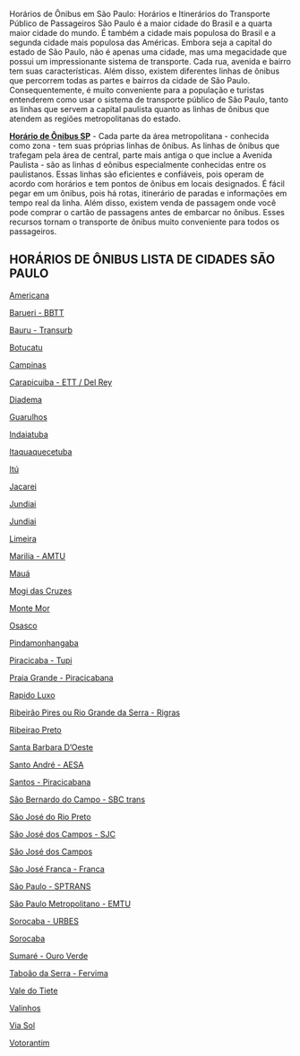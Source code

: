 Horários de Ônibus em São Paulo: Horários e Itinerários do Transporte Público de Passageiros
São Paulo é a maior cidade do Brasil e a quarta maior cidade do mundo. É também a cidade mais populosa do Brasil e a segunda cidade mais populosa das Américas. Embora seja a capital do estado de São Paulo, não é apenas uma cidade, mas uma megacidade que possui um impressionante sistema de transporte. Cada rua, avenida e bairro tem suas características. Além disso, existem diferentes linhas de ônibus que percorrem todas as partes e bairros da cidade de São Paulo. Consequentemente, é muito conveniente para a população e turistas entenderem como usar o sistema de transporte público de São Paulo, tanto as linhas que servem a capital paulista quanto as linhas de ônibus que atendem as regiões metropolitanas do estado.

<strong><a href="https://horariodeonibus.net/horario-de-onibus-sp">Horário de Ônibus SP</a></strong> - Cada parte da área metropolitana - conhecida como zona - tem suas próprias linhas de ônibus. As linhas de ônibus que trafegam pela área de central, parte mais antiga o que inclue a Avenida Paulista - são as linhas d eônibus especialmente conhecidas entre os paulistanos. Essas linhas são eficientes e confiáveis, pois operam de acordo com horários e tem pontos de ônibus em locais designados. É fácil pegar em um ônibus, pois há rotas, itinerário de paradas e informações em tempo real da linha. Além disso, existem venda de passagem onde você pode comprar o cartão de passagens antes de embarcar no ônibus. Esses recursos tornam o transporte de ônibus muito conveniente para todos os passageiros.

<h2>HORÁRIOS DE ÔNIBUS LISTA DE CIDADES SÃO PAULO</h2>

<a href="https://horariodeonibus.net/americana">Americana</a>

<a href="https://horariodeonibus.net/horario-de-onibus-barueri">Barueri - BBTT</a>

<a href="https://horariodeonibus.net/transurb-bauru">Bauru - Transurb</a>

<a href="https://horariodeonibus.net/horario-de-onibus-botucatu">Botucatu</a>

<a href="https://horariodeonibus.net/horario-de-onibus-campinas">Campinas</a>

<a href="https://horariodeonibus.net/horario-de-onibus-ett-e-grupo-del-rey">Carapicuiba - ETT / Del Rey</a>

<a href="https://horariodeonibus.net/horario-de-onibus-diadema">Diadema</a>

<a href="https://horariodeonibus.net/linha-de-onibus-guarulhos">Guarulhos</a>

<a href="https://horariodeonibus.net/horario-de-onibus-indaiatuba">Indaiatuba</a>

<a href="https://horariodeonibus.net/horario-de-onibus-itaquaquecetuba">Itaquaquecetuba</a>

<a href="https://horariodeonibus.net/horario-de-onibus-viacao-itu">Itú</a>

<a href="https://horariodeonibus.net/jtu-jacarei">Jacarei</a>

<a href="https://horariodeonibus.net/horario-de-onibus-jundiai">Jundiai</a>

<a href="https://horariodeonibus.net/jandaia-horarios">Jundiai</a>

<a href="https://horariodeonibus.net/sou-limeira">Limeira</a>

<a href="https://horariodeonibus.net/amtu-marilia">Marilia - AMTU</a>

<a href="https://horariodeonibus.net/horario-de-onibus-maua">Mauá</a>

<a href="https://horariodeonibus.net/horario-de-onibus-mogi-das-cruzes">Mogi das Cruzes</a>

<a href="https://horariodeonibus.net/horario-de-onibus-monte-mor">Monte Mor</a>

<a href="https://horariodeonibus.net/viacao-osasco">Osasco</a>

<a href="https://horariodeonibus.net/horario-de-onibus-pindamonhangaba">Pindamonhangaba</a>

<a href="https://horariodeonibus.net/horario-de-onibus-piracicaba">Piracicaba - Tupi</a>

<a href="https://horariodeonibus.net/quanto-tempo-falta-praia-grande">Praia Grande - Piracicabana</a>

<a href="https://horariodeonibus.net/rapido-luxo-campinas">Rapido Luxo</a>

<a href="https://horariodeonibus.net/horario-rigras">Ribeirão Pires ou Rio Grande da Serra - Rigras</a>

<a href="https://horariodeonibus.net/horario-de-onibus-ribeirao-preto">Ribeirao Preto</a>

<a href="https://horariodeonibus.net/sertran">Santa Barbara D’Oeste</a>

<a href="https://horariodeonibus.net/linhas-de-onibus-santo-andre">Santo André - AESA</a>

<a href="https://horariodeonibus.net/quanto-tempo-falta-piracicabana">Santos - Piracicabana</a>

<a href="https://horariodeonibus.net/sbc-trans">São Bernardo do Campo - SBC trans</a>

<a href="https://horariodeonibus.net/riopretrans">São José do Rio Preto</a>

<a href="https://horariodeonibus.net/horario-de-onibus-sjc">São José dos Campos - SJC</a>

<a href="https://horariodeonibus.net/horario-de-onibus-sjc">São José dos Campos</a>

<a href="https://horariodeonibus.net/horario-do-onibus-empresa-sao-jose-franca">São José Franca - Franca</a>

<a href="https://horariodeonibus.net/sptrans">São Paulo - SPTRANS</a>

<a href="https://horariodeonibus.net/emtu">São Paulo Metropolitano - EMTU</a>

<a href="https://horariodeonibus.net/urbes-sorocaba">Sorocaba - URBES</a>

<a href="https://horariodeonibus.net/urbes-sorocaba">Sorocaba</a>

<a href="https://horariodeonibus.net/horario-de-onibus-ouro-verde">Sumaré - Ouro Verde</a>

<a href="https://horariodeonibus.net/horario-de-onibus-taboao-da-serra">Taboão da Serra - Fervima</a>

<a href="https://horariodeonibus.net/viacao-vale-do-tiete">Vale do Tiete</a>

<a href="https://horariodeonibus.net/sou-valinhos">Valinhos</a>

<a href="https://horariodeonibus.net/viacao-via-sol">Via Sol</a>

<a href="https://horariodeonibus.net/horario-de-onibus-votorantim">Votorantim</a>
